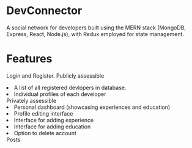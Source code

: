 # DevConnector
A social network for developers built using the MERN stack (MongoDB, Express, React, Node.js), with Redux employed for state management.

# Features
<ui>Login and Register.
<ui>Publicly assessible</ui>
<li>A list of all registered devlopers in database.</li>
<li>Individual profiles of each developer</li>
<ui>Privately assessible</ui>
<li>Personal dashboard (showcasing experiences and education)</li>
<li>Profile editing interface</li>
<li>Interface for adding experience</li>
<li>Interface for adding education</li>
<li>Option to delete account</li>
<ui>Posts</ui>
</ui>


